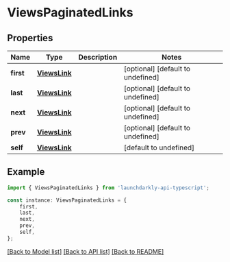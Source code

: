 # ViewsPaginatedLinks


## Properties

Name | Type | Description | Notes
------------ | ------------- | ------------- | -------------
**first** | [**ViewsLink**](ViewsLink.md) |  | [optional] [default to undefined]
**last** | [**ViewsLink**](ViewsLink.md) |  | [optional] [default to undefined]
**next** | [**ViewsLink**](ViewsLink.md) |  | [optional] [default to undefined]
**prev** | [**ViewsLink**](ViewsLink.md) |  | [optional] [default to undefined]
**self** | [**ViewsLink**](ViewsLink.md) |  | [default to undefined]

## Example

```typescript
import { ViewsPaginatedLinks } from 'launchdarkly-api-typescript';

const instance: ViewsPaginatedLinks = {
    first,
    last,
    next,
    prev,
    self,
};
```

[[Back to Model list]](../README.md#documentation-for-models) [[Back to API list]](../README.md#documentation-for-api-endpoints) [[Back to README]](../README.md)
